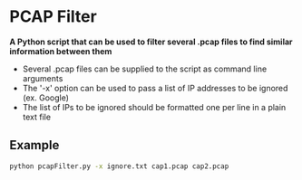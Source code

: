 # PCAP Filter

**A Python script that can be used to filter several .pcap files to find similar information between them**

- Several .pcap files can be supplied to the script as command line arguments
- The '-x' option can be used to pass a list of IP addresses to be ignored (ex. Google)
- The list of IPs to be ignored should be formatted one per line in a plain text file

## Example
```sh
python pcapFilter.py -x ignore.txt cap1.pcap cap2.pcap
```
